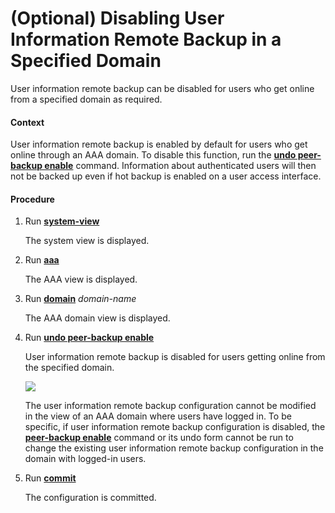 (Optional) Disabling User Information Remote Backup in a Specified Domain
=========================================================================

User information remote backup can be disabled for users
who get online from a specified domain as required.

#### Context

User information remote backup is enabled by default for
users who get online through an AAA domain. To disable this function,
run the [**undo peer-backup enable**](cmdqueryname=undo+peer-backup+enable) command. Information
about authenticated users will then not be backed up even if hot backup
is enabled on a user
access interface.


#### Procedure

1. Run [**system-view**](cmdqueryname=system-view)
   
   
   
   The system view is displayed.
2. Run [**aaa**](cmdqueryname=aaa)
   
   
   
   The AAA view is displayed.
3. Run [**domain**](cmdqueryname=domain) *domain-name*
   
   
   
   The AAA domain view is displayed.
4. Run [**undo peer-backup enable**](cmdqueryname=undo+peer-backup+enable)
   
   
   
   User information remote backup is disabled for users getting
   online from the specified
   domain.
   
   
   
   ![](../../../../public_sys-resources/note_3.0-en-us.png) 
   
   The user information remote backup configuration
   cannot be modified in the view of an AAA domain where users have logged
   in. To be specific, if user information remote backup configuration
   is disabled, the [**peer-backup enable**](cmdqueryname=peer-backup+enable) command or its undo form cannot be run
   to change the existing user information remote backup configuration
   in the domain with logged-in users.
5. Run [**commit**](cmdqueryname=commit)
   
   
   
   The configuration is committed.